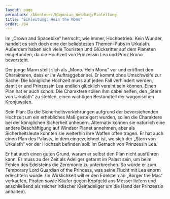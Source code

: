 ```yaml
---
layout: page
permalink: /Abenteuer/Wagonian_Wedding/Einleitung
title: "Einleitung: Hein the Mono"
order: /04
---
```


Im „Crown and Spacebike“ herrscht, wie immer, Hochbetrieb. Kein Wunder, handelt es sich doch eine der beliebtesten Themen-Pubs in Urkalath. Außerdem haben sich viele Touristen und Glücksritter auf dem Planeten eingefunden, da die Hochzeit von Prinzessin Lea und Prinz Bruno bevorsteht.

Der junge Mann stellt sich als „Mono. Hein Mono“ vor und eröffnet den Charakteren, dass er ihr Auftraggeber sei. Er kommt ohne Umschweife zur Sache: Die königliche Hochzeit muss auf jeden Fall verhindert werden, damit er und Prinzessin Lea endlich glücklich vereint sein können. Einen Plan hat er auch schon: Die Charaktere sollen ihm dabei helfen, den „Stern von Urkalath“ zu stehlen, einen wichtigen Bestandteil der wagonischen Kronjuwelen.

Sein Plan: Da die Sicherheitsvorkehrungen aufgrund der bevorstehenden Hochzeit um ein erhebliches Maß gesteigert wurden, sollen die Charaktere bei der königlichen Sicherheit anheuern. Alternativ können sie natürlich eine andere Beschäftigung auf Windsor Planet annehmen, aber als Sicherheitsleute könnten sie weiterhin ihre Waffen offen tragen. Er hat auch einen Plan des Palasts, in dem eingezeichnet ist, wo sich der „Stern von Urkalath“ vor der Hochzeit befinden soll: Im Gemach von Prinzessin Lea.

Er hat auch einen guten Grund, warum er selbst den Plan nicht ausführen kann. Er muss zu der Zeit als Adeliger getarnt im Palast sein, um beim Fehlen des Edelsteins die Zeremonie zu unterbrechen. So würde er zum Temporary Lord Guardian of the Princess, was seine Flucht mit Lea enorm erleichtern würde. (In Wirklichkeit will er den Edelstein an „Börger the Mac“ verkaufen, Piraten sowie Käufer gegen Kopfgeld ans Messer liefern und anschließend als reicher irdischer Kleinadeliger um die Hand der Prinzessin anhalten).
